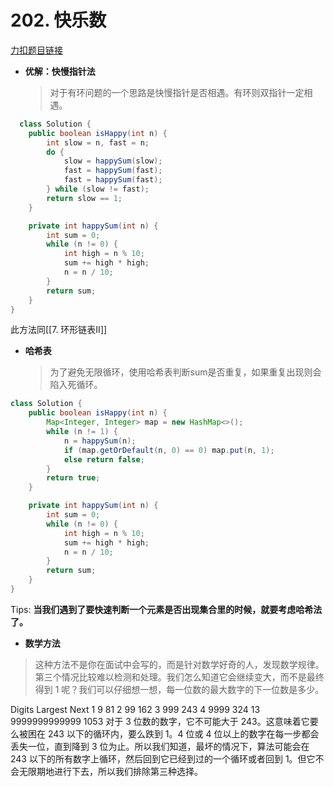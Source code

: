 # 202. 快乐数
[力扣题目链接](https://leetcode.cn/problems/happy-number/)
- **优解：快慢指针法**
  >对于有环问题的一个思路是快慢指针是否相遇。有环则双指针一定相遇。
```java
  class Solution {
    public boolean isHappy(int n) {
        int slow = n, fast = n;
        do {
            slow = happySum(slow);
            fast = happySum(fast);
            fast = happySum(fast);
        } while (slow != fast);
        return slow == 1;
    }

    private int happySum(int n) {
        int sum = 0;
        while (n != 0) {
            int high = n % 10;
            sum += high * high;
            n = n / 10;
        }
        return sum;
    }
}
  ```
  此方法同[[7. 环形链表II]]
- **哈希表**
  >为了避免无限循环，使用哈希表判断sum是否重复，如果重复出现则会陷入死循环。
```java
class Solution {
    public boolean isHappy(int n) {
        Map<Integer, Integer> map = new HashMap<>();
        while (n != 1) {
            n = happySum(n);
            if (map.getOrDefault(n, 0) == 0) map.put(n, 1);
            else return false;
        }
        return true;
    }

    private int happySum(int n) {
        int sum = 0;
        while (n != 0) {
            int high = n % 10;
            sum += high * high;
            n = n / 10;
        }
        return sum;
    }
}
```

Tips: **当我们遇到了要快速判断一个元素是否出现集合里的时候，就要考虑哈希法了。**
-  **数学方法**
  >这种方法不是你在面试中会写的，而是针对数学好奇的人，发现数学规律。
  第三个情况比较难以检测和处理。我们怎么知道它会继续变大，而不是最终得到 1 呢？我们可以仔细想一想，每一位数的最大数字的下一位数是多少。

Digits	Largest	Next
1	9	81
2	99	162
3	999	243
4	9999	324
13	9999999999999	1053
对于 3 位数的数字，它不可能大于 243。这意味着它要么被困在 243 以下的循环内，要么跌到 1。4 位或 4 位以上的数字在每一步都会丢失一位，直到降到 3 位为止。所以我们知道，最坏的情况下，算法可能会在 243 以下的所有数字上循环，然后回到它已经到过的一个循环或者回到 1。但它不会无限期地进行下去，所以我们排除第三种选择。
